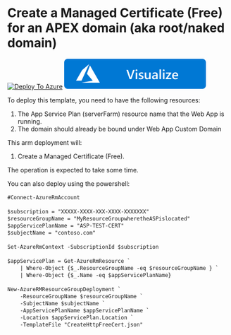 # Create a Managed Certificate (Free) for an APEX domain (aka root/naked domain)

[![Deploy To Azure](https://aka.ms/deploytoazurebutton)](https://portal.azure.com/#create/Microsoft.Template/uri/https%3A%2F%2Fraw.githubusercontent.com%2Fcoelho5br%2FCreate-managed-certificate-for-APEX-Domain%2Fmaster%2Fazuredeploy.json)
[![Visualize](https://raw.githubusercontent.com/Azure/azure-quickstart-templates/master/1-CONTRIBUTION-GUIDE/images/visualizebutton.svg?sanitize=true)](http://armviz.io/#/?load=https%3A%2F%2Fraw.githubusercontent.com%2Fcoelho5br%2FCreate-managed-certificate-for-APEX-Domain%2Fmaster%2Fazuredeploy.json)


To deploy this template, you need to have the following resources:

1. The App Service Plan (serverFarm) resource name that the Web App is running.
2. The domain should already be bound under Web App Custom Domain


This arm deployment will:

1. Create a Managed Certificate (Free).

The operation is expected to take some time.


You can also deploy using the powershell:

````
#Connect-AzureRmAccount

$subscription = "XXXXX-XXXX-XXX-XXXX-XXXXXXX"
$resourceGroupName = "MyResourceGroupwheretheASPislocated"
$appServicePlanName = "ASP-TEST-CERT"
$subjectName = "contoso.com"

Set-AzureRmContext -SubscriptionId $subscription

$appServicePlan = Get-AzureRmResource `
    | Where-Object {$_.ResourceGroupName -eq $resourceGroupName } `
    | Where-Object {$_.Name -eq $appServicePlanName}

New-AzureRMResourceGroupDeployment `
    -ResourceGroupName $resourceGroupName `
    -SubjectName $subjectName `
    -AppServicePlanName $appServicePlanName `
    -Location $appServicePlan.Location `
    -TemplateFile "CreateHttpFreeCert.json" 
````